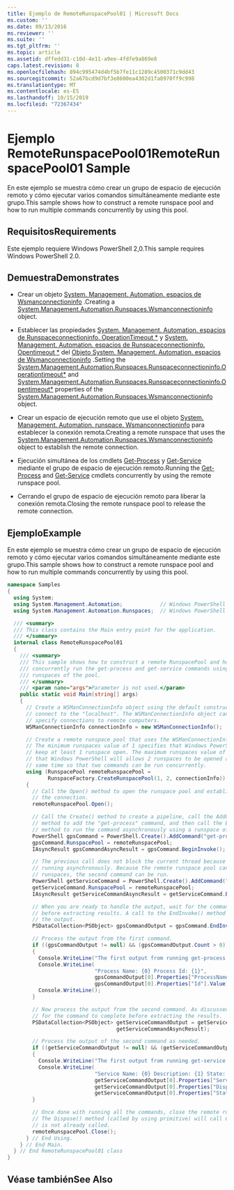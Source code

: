 ```yaml
---
title: Ejemplo de RemoteRunspacePool01 | Microsoft Docs
ms.custom: ''
ms.date: 09/13/2016
ms.reviewer: ''
ms.suite: ''
ms.tgt_pltfrm: ''
ms.topic: article
ms.assetid: dffedd31-c10d-4e11-a9ee-4fdfe9a869e8
caps.latest.revision: 8
ms.openlocfilehash: 894c995474d4bf5b7fe11c1289c4500371c9dd43
ms.sourcegitcommit: 52a67bcd9d7bf3e8600ea4302d1fa8970ff9c998
ms.translationtype: MT
ms.contentlocale: es-ES
ms.lasthandoff: 10/15/2019
ms.locfileid: "72367434"
---
```

# <a name="remoterunspacepool01-sample"></a><span data-ttu-id="b4efd-102">Ejemplo RemoteRunspacePool01</span><span class="sxs-lookup"><span data-stu-id="b4efd-102">RemoteRunspacePool01 Sample</span></span>

<span data-ttu-id="b4efd-103">En este ejemplo se muestra cómo crear un grupo de espacio de ejecución remoto y cómo ejecutar varios comandos simultáneamente mediante este grupo.</span><span class="sxs-lookup"><span data-stu-id="b4efd-103">This sample shows how to construct a remote runspace pool and how to run multiple commands concurrently by using this pool.</span></span>

## <a name="requirements"></a><span data-ttu-id="b4efd-104">Requisitos</span><span class="sxs-lookup"><span data-stu-id="b4efd-104">Requirements</span></span>

 <span data-ttu-id="b4efd-105">Este ejemplo requiere Windows PowerShell 2,0.</span><span class="sxs-lookup"><span data-stu-id="b4efd-105">This sample requires Windows PowerShell 2.0.</span></span>

## <a name="demonstrates"></a><span data-ttu-id="b4efd-106">Demuestra</span><span class="sxs-lookup"><span data-stu-id="b4efd-106">Demonstrates</span></span>

- <span data-ttu-id="b4efd-107">Crear un objeto [System. Management. Automation. espacios de Wsmanconnectioninfo](/dotnet/api/System.Management.Automation.Runspaces.WSManConnectionInfo) .</span><span class="sxs-lookup"><span data-stu-id="b4efd-107">Creating a [System.Management.Automation.Runspaces.Wsmanconnectioninfo](/dotnet/api/System.Management.Automation.Runspaces.WSManConnectionInfo) object.</span></span>

- <span data-ttu-id="b4efd-108">Establecer las propiedades [System. Management. Automation. espacios de Runspaceconnectioninfo. OperationTimeout \*](/dotnet/api/System.Management.Automation.Runspaces.RunspaceConnectionInfo.OperationTimeout) y [System. Management. Automation. espacios de Runspaceconnectioninfo. Opentimeout \*](/dotnet/api/System.Management.Automation.Runspaces.RunspaceConnectionInfo.OpenTimeout) del [ Objeto System. Management. Automation. espacios de Wsmanconnectioninfo](/dotnet/api/System.Management.Automation.Runspaces.WSManConnectionInfo) .</span><span class="sxs-lookup"><span data-stu-id="b4efd-108">Setting the [System.Management.Automation.Runspaces.Runspaceconnectioninfo.Operationtimeout\*](/dotnet/api/System.Management.Automation.Runspaces.RunspaceConnectionInfo.OperationTimeout) and [System.Management.Automation.Runspaces.Runspaceconnectioninfo.Opentimeout\*](/dotnet/api/System.Management.Automation.Runspaces.RunspaceConnectionInfo.OpenTimeout) properties of the [System.Management.Automation.Runspaces.Wsmanconnectioninfo](/dotnet/api/System.Management.Automation.Runspaces.WSManConnectionInfo) object.</span></span>

- <span data-ttu-id="b4efd-109">Crear un espacio de ejecución remoto que use el objeto [System. Management. Automation. runspace. Wsmanconnectioninfo](/dotnet/api/System.Management.Automation.Runspaces.WSManConnectionInfo) para establecer la conexión remota.</span><span class="sxs-lookup"><span data-stu-id="b4efd-109">Creating a remote runspace that uses the [System.Management.Automation.Runspaces.Wsmanconnectioninfo](/dotnet/api/System.Management.Automation.Runspaces.WSManConnectionInfo) object to establish the remote connection.</span></span>

- <span data-ttu-id="b4efd-110">Ejecución simultánea de los cmdlets [Get-Process](/powershell/module/Microsoft.PowerShell.Management/Get-Process) y [Get-Service](/powershell/module/microsoft.powershell.management/get-service) mediante el grupo de espacio de ejecución remoto.</span><span class="sxs-lookup"><span data-stu-id="b4efd-110">Running the [Get-Process](/powershell/module/Microsoft.PowerShell.Management/Get-Process) and [Get-Service](/powershell/module/microsoft.powershell.management/get-service) cmdlets concurrently by using the remote runspace pool.</span></span>

- <span data-ttu-id="b4efd-111">Cerrando el grupo de espacio de ejecución remoto para liberar la conexión remota.</span><span class="sxs-lookup"><span data-stu-id="b4efd-111">Closing the remote runspace pool to release the remote connection.</span></span>

## <a name="example"></a><span data-ttu-id="b4efd-112">Ejemplo</span><span class="sxs-lookup"><span data-stu-id="b4efd-112">Example</span></span>

 <span data-ttu-id="b4efd-113">En este ejemplo se muestra cómo crear un grupo de espacio de ejecución remoto y cómo ejecutar varios comandos simultáneamente mediante este grupo.</span><span class="sxs-lookup"><span data-stu-id="b4efd-113">This sample shows how to construct a remote runspace pool and how to run multiple commands concurrently by using this pool.</span></span>

```csharp
namespace Samples
{
  using System;
  using System.Management.Automation;            // Windows PowerShell namespace.
  using System.Management.Automation.Runspaces;  // Windows PowerShell namespace.

  /// <summary>
  /// This class contains the Main entry point for the application.
  /// </summary>
  internal class RemoteRunspacePool01
  {
    /// <summary>
    /// This sample shows how to construct a remote RunspacePool and how to
    /// concurrently run the get-process and get-service commands using the
    /// runspaces of the pool.
    /// </summary>
    /// <param name="args">Parameter is not used.</param>
    public static void Main(string[] args)
    {
      // Create a WSManConnectionInfo object using the default constructor to
      // connect to the "localhost". The WSManConnectionInfo object can also
      // specify connections to remote computers.
      WSManConnectionInfo connectionInfo = new WSManConnectionInfo();

      // Create a remote runspace pool that uses the WSManConnectionInfo object.
      // The minimum runspaces value of 1 specifies that Windows PowerShell will
      // keep at least 1 runspace open. The maximum runspaces value of 2 specifies
      // that Windows PowerShell will allows 2 runspaces to be opened at the
      // same time so that two commands can be run concurrently.
      using (RunspacePool remoteRunspacePool =
             RunspaceFactory.CreateRunspacePool(1, 2, connectionInfo))
      {
        // Call the Open() method to open the runspace pool and establish
        // the connection.
        remoteRunspacePool.Open();

        // Call the Create() method to create a pipeline, call the AddCommand(string)
        // method to add the "get-process" command, and then call the BeginInvoke()
        // method to run the command asynchronously using a runspace of the pool.
        PowerShell gpsCommand = PowerShell.Create().AddCommand("get-process");
        gpsCommand.RunspacePool = remoteRunspacePool;
        IAsyncResult gpsCommandAsyncResult = gpsCommand.BeginInvoke();

        // The previous call does not block the current thread because it is
        // running asynchronously. Because the remote runspace pool can open two
        // runspaces, the second command can be run.
        PowerShell getServiceCommand = PowerShell.Create().AddCommand("get-service");
        getServiceCommand.RunspacePool = remoteRunspacePool;
        IAsyncResult getServiceCommandAsyncResult = getServiceCommand.BeginInvoke();

        // When you are ready to handle the output, wait for the command to complete
        // before extracting results. A call to the EndInvoke() method will block and return
        // the output.
        PSDataCollection<PSObject> gpsCommandOutput = gpsCommand.EndInvoke(gpsCommandAsyncResult);

        // Process the output from the first command.
        if ((gpsCommandOutput != null) && (gpsCommandOutput.Count > 0))
        {
          Console.WriteLine("The first output from running get-process command: ");
          Console.WriteLine(
                            "Process Name: {0} Process Id: {1}",
                            gpsCommandOutput[0].Properties["ProcessName"].Value,
                            gpsCommandOutput[0].Properties["Id"].Value);
          Console.WriteLine();
        }

        // Now process the output from the second command. As discussed previously, wait
        // for the command to complete before extracting the results.
        PSDataCollection<PSObject> getServiceCommandOutput = getServiceCommand.EndInvoke(
                                   getServiceCommandAsyncResult);

        // Process the output of the second command as needed.
        if ((getServiceCommandOutput != null) && (getServiceCommandOutput.Count > 0))
        {
          Console.WriteLine("The first output from running get-service command: ");
          Console.WriteLine(
                            "Service Name: {0} Description: {1} State: {2}",
                            getServiceCommandOutput[0].Properties["ServiceName"].Value,
                            getServiceCommandOutput[0].Properties["DisplayName"].Value,
                            getServiceCommandOutput[0].Properties["Status"].Value);
        }

        // Once done with running all the commands, close the remote runspace pool.
        // The Dispose() method (called by using primitive) will call Close(), if it
        // is not already called.
        remoteRunspacePool.Close();
      } // End Using.
    } // End Main.
  } // End RemoteRunspacePool01 class
}
```

## <a name="see-also"></a><span data-ttu-id="b4efd-114">Véase también</span><span class="sxs-lookup"><span data-stu-id="b4efd-114">See Also</span></span>
